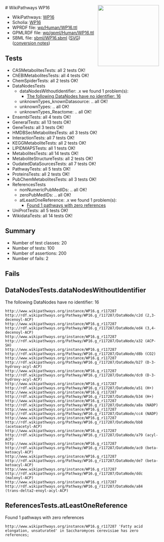 <img style="float: right; width: 200px" src="../logo.png" />
# WikiPathways WP16

* WikiPathways: [WP16](https://identifiers.org/wikipathways:WP16)
* Scholia: [WP16](https://scholia.toolforge.org/wikipathways/WP16)
* WPRDF file: [wp/Human/WP16.ttl](../wp/Human/WP16.ttl)
* GPMLRDF file: [wp/gpml/Human/WP16.ttl](../wp/gpml/Human/WP16.ttl)
* SBML file: [sbml/WP16.sbml](../sbml/WP16.sbml) ([SVG](../sbml/WP16.svg)) ([conversion notes](../sbml/WP16.txt))

## Tests
* CASMetabolitesTests: all 2 tests OK!
* ChEBIMetabolitesTests: all 4 tests OK!
* ChemSpiderTests: all 2 tests OK!
* DataNodesTests
    * dataNodesWithoutIdentifier: .x we found 1 problem(s):
        * [The following DataNodes have no identifier: 16](#8792c496)
    * unknownTypes_knownDatasource: .. all OK!
    * unknownTypes: .. all OK!
    * unknownTypes_Reactome: .. all OK!
* EnsemblTests: all 4 tests OK!
* GeneralTests: all 13 tests OK!
* GeneTests: all 3 tests OK!
* HMDBSecMetabolitesTests: all 3 tests OK!
* InteractionTests: all 7 tests OK!
* KEGGMetaboliteTests: all 2 tests OK!
* LIPIDMAPSTests: all 1 tests OK!
* MetabolitesTests: all 14 tests OK!
* MetaboliteStructureTests: all 2 tests OK!
* OudatedDataSourcesTests: all 7 tests OK!
* PathwayTests: all 5 tests OK!
* ProteinsTests: all 2 tests OK!
* PubChemMetabolitesTests: all 3 tests OK!
* ReferencesTests
    * nonNumericPubMedIDs: .. all OK!
    * zeroPubMedIDs: .. all OK!
    * atLeastOneReference: .x we found 1 problem(s):
        * [Found 1 pathways with zero references](#35eb778e)
* UniProtTests: all 5 tests OK!
* WikidataTests: all 14 tests OK!


## Summary

* Number of test classes: 20
* Number of tests: 100
* Number of assertions: 200
* Number of fails: 2

## Fails

<a name="8792c496" />

## DataNodesTests.dataNodesWithoutIdentifier

The following DataNodes have no identifier: 16
```
http://www.wikipathways.org/instance/WP16.g_r117287 http://rdf.wikipathways.org/Pathway/WP16.g_r117287/DataNode/c2d (2,3-decenoyl-ACP)
http://www.wikipathways.org/instance/WP16.g_r117287 http://rdf.wikipathways.org/Pathway/WP16.g_r117287/DataNode/ed4 (3,4-decenoyl-ACP)
http://www.wikipathways.org/instance/WP16.g_r117287 http://rdf.wikipathways.org/Pathway/WP16.g_r117287/DataNode/a32 (ACP-SH)
http://www.wikipathways.org/instance/WP16.g_r117287 http://rdf.wikipathways.org/Pathway/WP16.g_r117287/DataNode/d8b (CO2)
http://www.wikipathways.org/instance/WP16.g_r117287 http://rdf.wikipathways.org/Pathway/WP16.g_r117287/DataNode/b27 (D-3-hydroxy-acyl-ACP)
http://www.wikipathways.org/instance/WP16.g_r117287 http://rdf.wikipathways.org/Pathway/WP16.g_r117287/DataNode/dc0 (D-3-hydroxy-acyl-ACP)
http://www.wikipathways.org/instance/WP16.g_r117287 http://rdf.wikipathways.org/Pathway/WP16.g_r117287/DataNode/a51 (H+)
http://www.wikipathways.org/instance/WP16.g_r117287 http://rdf.wikipathways.org/Pathway/WP16.g_r117287/DataNode/b34 (H+)
http://www.wikipathways.org/instance/WP16.g_r117287 http://rdf.wikipathways.org/Pathway/WP16.g_r117287/DataNode/a8a (NADP)
http://www.wikipathways.org/instance/WP16.g_r117287 http://rdf.wikipathways.org/Pathway/WP16.g_r117287/DataNode/cc4 (NADP)
http://www.wikipathways.org/instance/WP16.g_r117287 http://rdf.wikipathways.org/Pathway/WP16.g_r117287/DataNode/bb8 (acetoacetyl-ACP)
http://www.wikipathways.org/instance/WP16.g_r117287 http://rdf.wikipathways.org/Pathway/WP16.g_r117287/DataNode/a79 (acyl-ACP)
http://www.wikipathways.org/instance/WP16.g_r117287 http://rdf.wikipathways.org/Pathway/WP16.g_r117287/DataNode/ac0 (beta-ketoacyl-ACP)
http://www.wikipathways.org/instance/WP16.g_r117287 http://rdf.wikipathways.org/Pathway/WP16.g_r117287/DataNode/de7 (beta-ketoacyl-ACP)
http://www.wikipathways.org/instance/WP16.g_r117287 http://rdf.wikipathways.org/Pathway/WP16.g_r117287/DataNode/ddc (malonyl-ACP)
http://www.wikipathways.org/instance/WP16.g_r117287 http://rdf.wikipathways.org/Pathway/WP16.g_r117287/DataNode/a84 (trans-delta2-enoyl-acyl-ACP)
```

<a name="35eb778e" />

## ReferencesTests.atLeastOneReference

Found 1 pathways with zero references
```
http://www.wikipathways.org/instance/WP16.g_r117287 'Fatty acid elongation, unsaturated' in Saccharomyces cerevisiae has zero references; 
```

